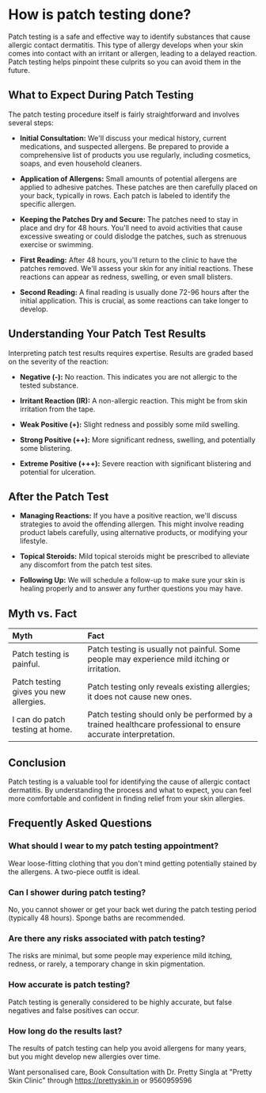 # How is patch testing done?

Patch testing is a safe and effective way to identify substances that cause allergic contact dermatitis. This type of allergy develops when your skin comes into contact with an irritant or allergen, leading to a delayed reaction. Patch testing helps pinpoint these culprits so you can avoid them in the future.

## What to Expect During Patch Testing

The patch testing procedure itself is fairly straightforward and involves several steps:

*   **Initial Consultation:** We'll discuss your medical history, current medications, and suspected allergens. Be prepared to provide a comprehensive list of products you use regularly, including cosmetics, soaps, and even household cleaners.

*   **Application of Allergens:** Small amounts of potential allergens are applied to adhesive patches. These patches are then carefully placed on your back, typically in rows. Each patch is labeled to identify the specific allergen.

*   **Keeping the Patches Dry and Secure:** The patches need to stay in place and dry for 48 hours. You'll need to avoid activities that cause excessive sweating or could dislodge the patches, such as strenuous exercise or swimming.

*   **First Reading:** After 48 hours, you'll return to the clinic to have the patches removed. We'll assess your skin for any initial reactions. These reactions can appear as redness, swelling, or even small blisters.

*   **Second Reading:** A final reading is usually done 72-96 hours after the initial application. This is crucial, as some reactions can take longer to develop.

## Understanding Your Patch Test Results

Interpreting patch test results requires expertise. Results are graded based on the severity of the reaction:

*   **Negative (-):** No reaction. This indicates you are not allergic to the tested substance.

*   **Irritant Reaction (IR):** A non-allergic reaction. This might be from skin irritation from the tape.

*   **Weak Positive (+):** Slight redness and possibly some mild swelling.

*   **Strong Positive (++):** More significant redness, swelling, and potentially some blistering.

*   **Extreme Positive (+++):** Severe reaction with significant blistering and potential for ulceration.

## After the Patch Test

*   **Managing Reactions:** If you have a positive reaction, we'll discuss strategies to avoid the offending allergen. This might involve reading product labels carefully, using alternative products, or modifying your lifestyle.

*   **Topical Steroids:** Mild topical steroids might be prescribed to alleviate any discomfort from the patch test sites.

*   **Following Up:** We will schedule a follow-up to make sure your skin is healing properly and to answer any further questions you may have.

## Myth vs. Fact

| Myth                                  | Fact                                                                                                          |
| :------------------------------------ | :------------------------------------------------------------------------------------------------------------ |
| Patch testing is painful.             | Patch testing is usually not painful. Some people may experience mild itching or irritation.               |
| Patch testing gives you new allergies. | Patch testing only reveals existing allergies; it does not cause new ones.                                    |
| I can do patch testing at home.     | Patch testing should only be performed by a trained healthcare professional to ensure accurate interpretation. |

## Conclusion

Patch testing is a valuable tool for identifying the cause of allergic contact dermatitis. By understanding the process and what to expect, you can feel more comfortable and confident in finding relief from your skin allergies.

## Frequently Asked Questions

### What should I wear to my patch testing appointment?

Wear loose-fitting clothing that you don't mind getting potentially stained by the allergens. A two-piece outfit is ideal.

### Can I shower during patch testing?

No, you cannot shower or get your back wet during the patch testing period (typically 48 hours). Sponge baths are recommended.

### Are there any risks associated with patch testing?

The risks are minimal, but some people may experience mild itching, redness, or rarely, a temporary change in skin pigmentation.

### How accurate is patch testing?

Patch testing is generally considered to be highly accurate, but false negatives and false positives can occur.

### How long do the results last?

The results of patch testing can help you avoid allergens for many years, but you might develop new allergies over time.

Want personalised care, Book Consultation with Dr. Pretty Singla at "Pretty Skin Clinic" through https://prettyskin.in or 9560959596
